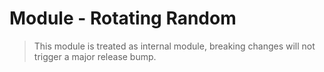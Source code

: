 # Module - Rotating Random

> This module is treated as internal module, breaking changes will not trigger a major release bump.

<!-- BEGIN_TF_DOCS -->
<!-- END_TF_DOCS -->
